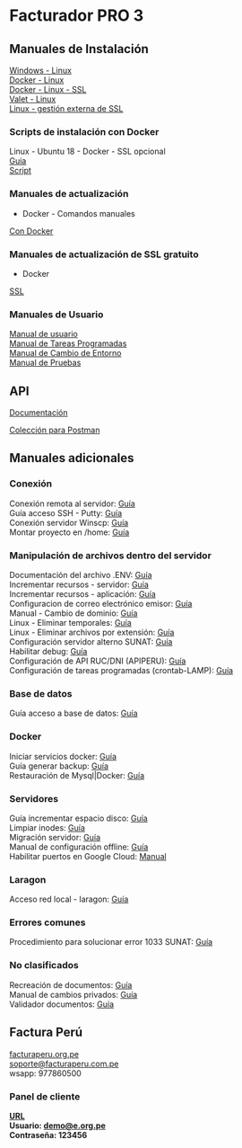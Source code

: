 # **Facturador PRO 3**


## Manuales de Instalación

[Windows - Linux](https://docs.google.com/document/d/1izr-fbKyOAAQDG46SpMAZtLytMxGEUdCEVh2VWGik_E/edit "Clic")
<br>
[Docker - Linux](https://drive.google.com/file/d/1vWawGZsS9fEFdD9v3HA-vKMsfH4ieaRE/view?usp=sharing "Clic")
<br>
[Docker - Linux - SSL](https://docs.google.com/document/d/1V54AoYPSNqgi2M9ddck6gh3AgQspZ-eH37_1BU7Gpuo/edit?usp=sharingg "Clic")
<br>
[Valet - Linux](https://docs.google.com/document/d/1x1SZnhzDITta6k-pOQC75xQKWowCgSUSRoa434gglQA/edit?usp=sharing "Clic")
<br>
[Linux - gestión externa de SSL](https://docs.google.com/document/d/1D87YJ9fq9yHiAauu6SGVugiC3m_i42DrFUt6VKYXuDI/edit?usp=sharing "Clic")


### Scripts de instalación con Docker

Linux - Ubuntu 18 - Docker - SSL opcional<br>
[Guia](https://drive.google.com/file/d/1p5omfe_QZ360Utc-tenxE-sozKJHMgcW/view?usp=sharing "clic") <br>
[Script](https://drive.google.com/file/d/1M1GMvhT9YS9RQ-r76RWXXenzy3wc2z0i/view?usp=sharing "clic" )

### Manuales de actualización

* Docker - Comandos manuales

[Con Docker](https://docs.google.com/document/d/1ekGySBjGHspbPEE3OLkMGlWwjLvudmyLKo9Et-Cxejk/edit "Clic")
<br>


### Manuales de actualización de SSL gratuito

* Docker

[SSL](https://docs.google.com/document/d/1kcgtIDrOWnGKQbWO3sW2KEkUoNdadIB5YHBgaSb87uA/edit "Clic")


### Manuales de Usuario

[Manual de usuario](https://docs.google.com/document/d/1i7yKGy3rIvv9TrnwRWZifTuZMMnZ8dbWpqcjPZ3ClmE/edit "Clic")<br>
[Manual de Tareas Programadas](https://docs.google.com/document/d/1Cu3Kpgv9HvMAV4fwVNbR-CFc0uTu_-qEVLT-MIuxBTQ/edit?usp=sharing "Clic")<br>
[Manual de Cambio de Entorno](https://docs.google.com/document/d/1IBXczY4b1YvSnGdFlIklpb8HGlQcP1lN44rpXbtYyUc/edit "Clic")<br>
[Manual de Pruebas](https://docs.google.com/document/d/1ht9JS7VdXiZrPmsqe3Dz-325lN_qEHDVVbieYU4Kay8/edit "Clic")

## API

[Documentación](https://docs.google.com/document/d/1QO3H2nhV6dubGFc-IOrXY1X1hobmKkSmutfrtKbelTw/edit "Clic")<br>

[Colección para Postman](https://drive.google.com/file/d/18u_2U8z4tADIlZ0DbWg8-wg3JYYnT_t9/view?usp=sharing "Clic")

## Manuales adicionales

### Conexión
Conexión remota al servidor: [Guía](https://docs.google.com/document/d/1m7xmQ_yLBO2MQVew6ZrlCdvIMLNg2_EzEJmntDM_Jms/edit?usp=sharing "Clic")<br>
Guía acceso SSH - Putty: [Guía](https://docs.google.com/document/d/1PmQejvNd_dkXVm8DPUYlQTag0wvES46tMpxX3MPhkNY/edit# "Clic")<br>
Conexión servidor Winscp: [Guía](https://docs.google.com/document/d/1Xpri2102N4b5C-dG-FVPXW5ZWjEz5S4iDjpvl7Zwq2E/edit# "Clic")<br>
Montar proyecto en /home: [Guía](https://docs.google.com/document/d/12o5dp0eccGgraKj3P-ly_wWmIcl2G0gUTZEgVi-AFtk/edit?usp=sharing "Clic")<br>

### Manipulación de archivos dentro del servidor
Documentación del archivo .ENV: [Guía](https://docs.google.com/document/d/1XpNPg32CrihM1wYWjttwON-2R6nln7-70vBLZnD1UjE/edit?usp=sharing "Clic")<br>
Incrementar recursos - servidor: [Guía](https://drive.google.com/open?id=1IQad7UnljZEPd4hYWx5ZlR3LJliFGT25AjiI4-TlcJU "Clic")<br>
Incrementar recursos - aplicación: [Guía](https://drive.google.com/open?id=1_A06M8AKR514XdctOpi8yIHOQd2cMIzm1BAdNCLUoew "Clic")<br>
Configuracion de correo electrónico emisor: [Guía](https://docs.google.com/document/d/1sBXGgKZwcgKZTMTT_qQldpRT13jzEL4Q1S_yPpY-nOo/edit?usp=sharing "Clic")<br>
Manual - Cambio de dominio: [Guía](https://docs.google.com/document/d/14rbElqQ6Ru6hh3UCZm4wTKIUCm_hPbMNYz9EH8fcPRo/edit?usp=sharing "Clic")<br>
Linux - Eliminar temporales: [Guía](https://docs.google.com/document/d/17-9F9xrQepGfSkZIiCcty-B0GAjeJnN5KO8p0rOBYxY/edit?usp=sharing "Clic")<br>
Linux - Eliminar archivos por extensión: [Guía](https://docs.google.com/document/d/1M1s6EYF7sA89JccrXh7d_UhLB367F7Kk41yKCpSIzdo/edit#heading=h.ghi3ru1xdrna "Clic")<br>
Configuración servidor alterno SUNAT: [Guía](https://docs.google.com/document/d/1pr-9ewFYY7JFtYg-0V5MY4R16OGv-02VH5MqXjeUCh0/edit#heading=h.nezjsyganf1w "Clic")<br>
Habilitar debug: [Guía](https://drive.google.com/open?id=1OdU-rDjr_cxM7t3fujBxPnEQn7qMoxIO6KZNjiKzyvU "Clic")<br>
Configuración de API RUC/DNI (APIPERU): [Guía](https://docs.google.com/document/d/15_MjQBamZI20UC08p-zC9N3yrMhIqh8iObikZ_eNKKg/edit?usp=sharing "Clic")<br>
Configuración de tareas programadas (crontab-LAMP): [Guía](https://docs.google.com/document/d/1fv_wWZSbbhEBo_uHiIE80y7PcU3m-A-HhPTPgQBth3Y/edit?usp=sharing "Clic")<br>

### Base de datos
Guía acceso a base de datos: [Guía](https://drive.google.com/open?id=1uZ_qt34I8HucJYmt_RfI2orgfl9_dpqIh8RukwiG1uM "Clic")<br>

### Docker
Iniciar servicios docker: [Guía](https://docs.google.com/document/d/1MMuyeYE53RjDaOR2OLPsCtpxicDzqowlvoMTWpkBaSM/edit# "Clic")<br>
Guía generar backup: [Guía](https://drive.google.com/open?id=15dD0KPmDPIeM5y6QdLJivEI-ryS75s2uuJJlusNTr1g "Clic")<br>
Restauración de Mysql|Docker: [Guía](https://docs.google.com/document/d/1Aze-O_a0aseyjaDXsD1iHflPr6ptZ8Cq6BWRrs6GhsM/edit?usp=sharing "Clic")<br>

### Servidores
Guía incrementar espacio disco: [Guía](https://docs.google.com/document/d/1hpEQUs9OFha_35yyLb1cMKeluD-dEku5lQsQ3TJFib8/edit "Clic")<br>
Limpiar inodes: [Guía](https://drive.google.com/open?id=1foPKDI3V3Z9uKTjRc2SPSoztVSOBevPAluT2BqFbfxA "Clic")<br>
Migración servidor: [Guía](https://docs.google.com/document/d/1HjAoa2d6mPDVY5lrDxprwfteKrP6n100LeSox_g34Eg/edit "Clic")<br>
Manual de configuración offline: [Guía](https://drive.google.com/open?id=1s9VE08nVjqyKGQ2BiupfQ0yODVBfTfhkSjjZuZLyv38 "Clic")<br>
Habilitar puertos en Google Cloud: [Manual](https://docs.google.com/document/d/1pbCXJyRyR4VOaQ2BE3aJp-3_vhFIp-b6RXnT_6rtw1o/edit?usp=sharing "clic")<br>

### Laragon
Acceso red local - laragon: [Guía](https://docs.google.com/document/d/13kOE5N5LJtCJIr3hswrfNgBYxi9wx07YwUCrAfgyCoQ/edit "Clic")<br>

### Errores comunes
Procedimiento para solucionar error 1033 SUNAT: [Guía](https://docs.google.com/document/d/1V9xyhH4JRJqFf-8zFBG9lOlmy07ts9dZCcJlQFEcFf8/edit# "Clic")<br>

### No clasificados
Recreación de documentos: [Guía](https://drive.google.com/open?id=1_ZvNpA3_IyvEiQ2NSaiW_rsBhVNbK7YD-_l1kbrEGwQ "Clic")<br>
Manual de cambios privados: [Guía](https://drive.google.com/open?id=1ePniWwGvylJDzHTcPOj6E_nQtD_eO6PCReB_xwzOn98 "Clic")<br>
Validador documentos: [Guía](https://docs.google.com/document/d/1v6XpJrEwCx3suRzRsa4-3-kcAghRvS9DHS5esb89SuI/edit "Clic")<br>

## Factura Perú

[facturaperu.org.pe](http://facturaperu.com.pe "Clic")<br>
soporte@facturaperu.com.pe<br>
wsapp: 977860500<b>


### Panel de cliente

[URL](https://demo.e.org.pe "Clic")
<br>
Usuario: demo@e.org.pe<br>
Contraseña: 123456
